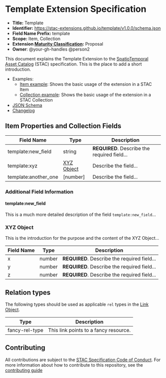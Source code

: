 # Template Extension Specification

- **Title:** Template
- **Identifier:** <https://stac-extensions.github.io/template/v1.0.0/schema.json>
- **Field Name Prefix:** template
- **Scope:** Item, Collection
- **Extension [Maturity Classification](https://github.com/radiantearth/stac-spec/tree/master/extensions/README.md#extension-maturity):** Proposal
- **Owner**: @your-gh-handles @person2

This document explains the Template Extension to the [SpatioTemporal Asset Catalog](https://github.com/radiantearth/stac-spec) (STAC) specification.
This is the place to add a short introduction.

- Examples:
  - [Item example](examples/item.json): Shows the basic usage of the extension in a STAC Item
  - [Collection example](examples/collection.json): Shows the basic usage of the extension in a STAC Collection
- [JSON Schema](json-schema/schema.json)
- [Changelog](./CHANGELOG.md)

## Item Properties and Collection Fields

| Field Name           | Type                      | Description |
| -------------------- | ------------------------- | ----------- |
| template:new_field   | string                    | **REQUIRED**. Describe the required field... |
| template:xyz         | [XYZ Object](#xyz-object) | Describe the field... |
| template:another_one | \[number]                 | Describe the field... |

### Additional Field Information

#### template:new_field

This is a much more detailed description of the field `template:new_field`...

### XYZ Object

This is the introduction for the purpose and the content of the XYZ Object...

| Field Name  | Type   | Description |
| ----------- | ------ | ----------- |
| x           | number | **REQUIRED**. Describe the required field... |
| y           | number | **REQUIRED**. Describe the required field... |
| z           | number | **REQUIRED**. Describe the required field... |

## Relation types

The following types should be used as applicable `rel` types in the
[Link Object](https://github.com/radiantearth/stac-spec/tree/master/item-spec/item-spec.md#link-object).

| Type                | Description |
| ------------------- | ----------- |
| fancy-rel-type      | This link points to a fancy resource. |

## Contributing

All contributions are subject to the
[STAC Specification Code of Conduct](https://github.com/radiantearth/stac-spec/blob/master/CODE_OF_CONDUCT.md).
For more information about how to contribute to this repository, see the
[contributing guide](./CONTRIBUTING.md)
